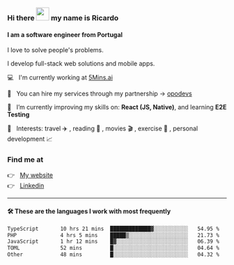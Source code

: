 ### Hi there <img src="https://raw.githubusercontent.com/iampavangandhi/iampavangandhi/master/gifs/Hi.gif" width="30"> my name is Ricardo
#### I am a software engineer from Portugal
I love to solve people's problems.

I develop full-stack web solutions and mobile apps.

💻  &nbsp; I'm currently working at <a href="https://5mins.ai/">5Mins.ai</a>

💼  &nbsp; You can hire my services through my partnership -> <a href="https://github.com/opodevs">opodevs</a>

🌱 &nbsp; I’m currently improving my skills on: **React (JS, Native)**, and learning **E2E Testing**

💙 &nbsp; Interests: travel ✈️ , reading 📖 , movies 🎬 , exercise 🏃 , personal development 📈

### Find me at

<p align="left">
  👉  &nbsp;
  <a href="https://ricardopbarbosa.com" target="_blank">
    My website
  </a>
  <br/>
  👉 &nbsp;
  <a href="https://www.linkedin.com/in/ricardopbarbosa" target="_blank">
    Linkedin
  </a>
</p>

<hr />

#### 🛠 These are the languages I work with most frequently
<!--START_SECTION:waka-->

```txt
TypeScript       10 hrs 21 mins  █████████████▓░░░░░░░░░░░   54.95 %
PHP              4 hrs 5 mins    █████▒░░░░░░░░░░░░░░░░░░░   21.73 %
JavaScript       1 hr 12 mins    █▓░░░░░░░░░░░░░░░░░░░░░░░   06.39 %
TOML             52 mins         █░░░░░░░░░░░░░░░░░░░░░░░░   04.64 %
Other            48 mins         █░░░░░░░░░░░░░░░░░░░░░░░░   04.32 %
```

<!--END_SECTION:waka-->
